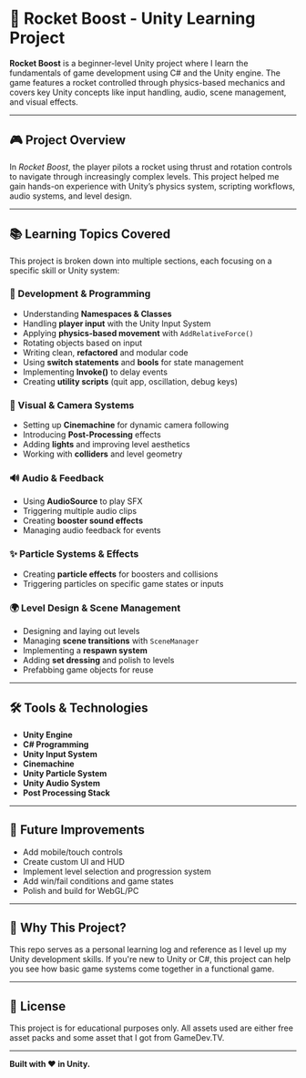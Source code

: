 # 🚀 Rocket Boost - Unity Learning Project

**Rocket Boost** is a beginner-level Unity project where I learn the fundamentals of game development using C# and the Unity engine. The game features a rocket controlled through physics-based mechanics and covers key Unity concepts like input handling, audio, scene management, and visual effects.

---

## 🎮 Project Overview

In *Rocket Boost*, the player pilots a rocket using thrust and rotation controls to navigate through increasingly complex levels. This project helped me gain hands-on experience with Unity’s physics system, scripting workflows, audio systems, and level design.

---

## 📚 Learning Topics Covered

This project is broken down into multiple sections, each focusing on a specific skill or Unity system:

### 🔧 Development & Programming
- Understanding **Namespaces & Classes**
- Handling **player input** with the Unity Input System
- Applying **physics-based movement** with `AddRelativeForce()`
- Rotating objects based on input
- Writing clean, **refactored** and modular code
- Using **switch statements** and **bools** for state management
- Implementing **Invoke()** to delay events
- Creating **utility scripts** (quit app, oscillation, debug keys)

### 🎥 Visual & Camera Systems
- Setting up **Cinemachine** for dynamic camera following
- Introducing **Post-Processing** effects
- Adding **lights** and improving level aesthetics
- Working with **colliders** and level geometry

### 🔊 Audio & Feedback
- Using **AudioSource** to play SFX
- Triggering multiple audio clips
- Creating **booster sound effects**
- Managing audio feedback for events

### ✨ Particle Systems & Effects
- Creating **particle effects** for boosters and collisions
- Triggering particles on specific game states or inputs

### 🌍 Level Design & Scene Management
- Designing and laying out levels
- Managing **scene transitions** with `SceneManager`
- Implementing a **respawn system**
- Adding **set dressing** and polish to levels
- Prefabbing game objects for reuse

---

## 🛠 Tools & Technologies

- **Unity Engine**
- **C# Programming**
- **Unity Input System**
- **Cinemachine**
- **Unity Particle System**
- **Unity Audio System**
- **Post Processing Stack**

---

## 🚧 Future Improvements

- Add mobile/touch controls
- Create custom UI and HUD
- Implement level selection and progression system
- Add win/fail conditions and game states
- Polish and build for WebGL/PC

---

## 🧠 Why This Project?

This repo serves as a personal learning log and reference as I level up my Unity development skills. If you're new to Unity or C#, this project can help you see how basic game systems come together in a functional game.

---

## 📝 License

This project is for educational purposes only. All assets used are either free asset packs and some asset that I got from GameDev.TV. 

---

**Built with ❤️ in Unity.**
